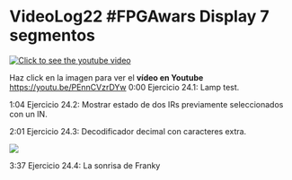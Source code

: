 # VideoLog22 #FPGAwars Display 7 segmentos

[![Click to see the youtube video](https://img.youtube.com/vi/PEnnCVzrDYw/0.jpg)](https://youtu.be/PEnnCVzrDYw)

Haz click en la imagen para ver el **vídeo en Youtube**
https://youtu.be/PEnnCVzrDYw
0:00 Ejercicio 24.1: Lamp test.

1:04 Ejercicio 24.2: Mostrar estado de dos IRs previamente seleccionados con un IN.

2:01 Ejercicio 24.3: Decodificador decimal con caracteres extra.

![](https://github.com/Obijuan/digital-electronics-with-open-FPGAs-tutorial/raw/master/wiki/Tutorial-24/ejercicio3.png)

3:37 Ejercicio 24.4: La sonrisa de Franky
